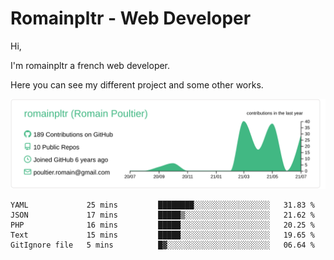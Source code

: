# Romainpltr - Web Developer

Hi,

I'm romainpltr a french web developer.

Here you can see my different project and some other works.



[![](https://raw.githubusercontent.com/romainpltr/romainpltr/master/profile-summary-card-output/vue/0-profile-details.svg)](https://github.com/vn7n24fzkq/github-profile-summary-cards)

<!--START_SECTION:waka-->

```text
YAML             25 mins         ████████░░░░░░░░░░░░░░░░░   31.83 %
JSON             17 mins         █████▒░░░░░░░░░░░░░░░░░░░   21.62 %
PHP              16 mins         █████░░░░░░░░░░░░░░░░░░░░   20.25 %
Text             15 mins         █████░░░░░░░░░░░░░░░░░░░░   19.65 %
GitIgnore file   5 mins          █▓░░░░░░░░░░░░░░░░░░░░░░░   06.64 %
```

<!--END_SECTION:waka-->
